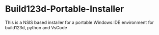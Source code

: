 # Build123d-Portable-Installer
This is a NSIS based installer for a portable Windows IDE environment for build123d, python and VsCode
